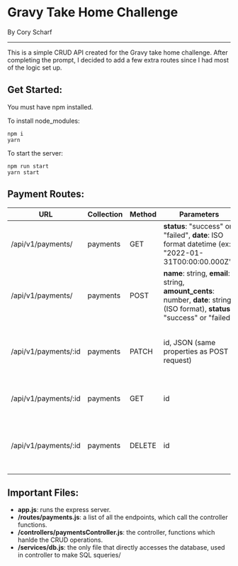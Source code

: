 # Gravy Take Home Challenge

By Cory Scharf

---

This is a simple CRUD API created for the Gravy take home challenge. After completing the prompt, I decided to add a few extra routes since I had most of the logic set up.

## Get Started:

You must have npm installed.

To install node_modules:

```
npm i
yarn
```

To start the server:

```
npm run start
yarn start
```

## Payment Routes:

| URL                  | Collection | Method | Parameters                                                                                                                      | Response        | Action                                     |
| -------------------- | ---------- | ------ | ------------------------------------------------------------------------------------------------------------------------------- | --------------- | ------------------------------------------ |
| /api/v1/payments/    | payments   | GET    | **status**: "success" or "failed", **date**: ISO format datetime (ex: "2022-01-31T00:00:00.000Z")                               | JSON with Array | Get a list of payments in the database     |
| /api/v1/payments/    | payments   | POST   | **name**: string, **email**: string, **amount_cents**: number, **date**: string (ISO format), **status**: "success" or "failed" | JSON            | Add JSON into the database                 |
| /api/v1/payments/:id | payments   | PATCH  | id, JSON (same properties as POST request)                                                                                      | JSON            | Update the document with sent JSON data    |
| /api/v1/payments/:id | payments   | GET    | id                                                                                                                              | JSON            | Return the payment from id                 |
| /api/v1/payments/:id | payments   | DELETE | id                                                                                                                              | status 200      | Delete the payment, related to the sent id |

## Important Files:

- **app.js**: runs the express server.
- **/routes/payments.js**: a list of all the endpoints, which call the controller functions.
- **/controllers/paymentsController.js**: the controller, functions which hanlde the CRUD operations.
- **/services/db.js**: the only file that directly accesses the database, used in controller to make SQL squeries/
